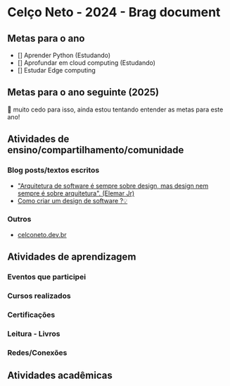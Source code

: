 # Celço Neto - 2024 - Brag document

## Metas para o ano

- [] Aprender Python (Estudando)
- [] Aprofundar em cloud computing (Estudando)
- [] Estudar Edge computing

## Metas para o ano seguinte (2025)

👀 muito cedo para isso, ainda estou tentando entender as metas para este ano!

## Atividades de ensino/compartilhamento/comunidade

### Blog posts/textos escritos

- ["Arquitetura de software é sempre sobre design, mas design nem sempre é sobre arquitetura". (Elemar Jr)](https://www.linkedin.com/pulse/arquitetura-de-software-%C3%A9-sempre-sobre-design-mas-nem-cel%C3%A7o-neto/)
- [Como criar um design de software ?💡](https://www.linkedin.com/pulse/como-criar-um-design-de-software-cel%2525C3%2525A7o-neto-8lvhf/?trackingId=Tj06G%2FTmQP22o6zNe2BrWQ%3D%3D)

### Outros

- [celconeto.dev.br](https://www.celconeto.dev.br/)

## Atividades de aprendizagem

### Eventos que participei

### Cursos realizados

### Certificações

### Leitura - Livros 

### Redes/Conexões

## Atividades acadêmicas


